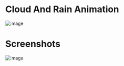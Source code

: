 # Cloud And Rain Animation

![image](https://user-images.githubusercontent.com/72864817/170961576-1833a154-455c-45ee-84f4-02fe929fe54f.png)

# Screenshots

![image](https://user-images.githubusercontent.com/72864817/171416844-5609ce5e-9327-45d4-872c-08071e6e6c4f.png)
